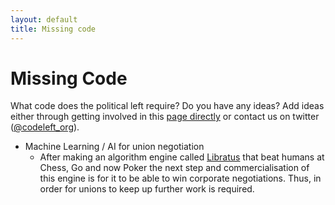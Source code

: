 ```yaml
---
layout: default
title: Missing code 
---
```


# Missing Code
What code does the political left require? Do you have any ideas? Add ideas either through getting involved in this [page directly](https://github.com/johhoi/codeleft/) or contact us on twitter ([@codeleft_org](https://twitter.com/Codeleft_org)).

* Machine Learning / AI for union negotiation
    - After making an algorithm engine called [Libratus](https://en.wikipedia.org/wiki/Libratus) that beat humans at Chess, Go and now Poker the next step and commercialisation of this engine is for it to be able to win corporate negotiations. Thus, in order for unions to keep up further work is required.

